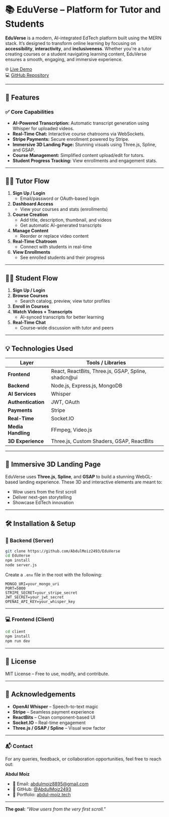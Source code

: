 # 📚 EduVerse – Platform for Tutor and Students

**EduVerse** is a modern, AI-integrated EdTech platform built using the MERN stack. It’s designed to transform online learning by focusing on **accessibility**, **interactivity**, and **inclusiveness**. Whether you're a tutor creating courses or a student navigating learning content, EduVerse ensures a smooth, engaging, and immersive experience.

🌐 [Live Demo](https://web-dev-marathon-three.vercel.app)  
💻 [GitHub Repository](https://github.com/AbdulMoiz2493/EduVerse)

---

## 🚀 Features

### ✅ Core Capabilities
- **AI-Powered Transcription:** Automatic transcript generation using Whisper for uploaded videos.
- **Real-Time Chat:** Interactive course chatrooms via WebSockets.
- **Stripe Payments:** Secure enrollment powered by Stripe.
- **Immersive 3D Landing Page:** Stunning visuals using Three.js, Spline, and GSAP.
- **Course Management:** Simplified content upload/edit for tutors.
- **Student Progress Tracking:** View enrollments and engagement stats.

---

## 👨‍🏫 Tutor Flow

1. **Sign Up / Login**
   - Email/password or OAuth-based login
2. **Dashboard Access**
   - View your courses and stats (enrollments)
3. **Course Creation**
   - Add title, description, thumbnail, and videos
   - Get automatic AI-generated transcripts
4. **Manage Content**
   - Reorder or replace video content
5. **Real-Time Chatroom**
   - Connect with students in real-time
6. **View Enrollments**
   - See enrolled students and their progress

---

## 👩‍🎓 Student Flow

1. **Sign Up / Login**
2. **Browse Courses**
   - Search catalog, preview, view tutor profiles
3. **Enroll in Courses**
4. **Watch Videos + Transcripts**
   - AI-synced transcripts for better learning
5. **Real-Time Chat**
   - Course-wide discussion with tutor and peers

---

## 💡 Technologies Used

| Layer            | Tools / Libraries |
|------------------|-------------------|
| **Frontend**     | React, ReactBits, Three.js, GSAP, Spline, shadcn@ui |
| **Backend**      | Node.js, Express.js, MongoDB |
| **AI Services**  | Whisper |
| **Authentication** | JWT, OAuth |
| **Payments**     | Stripe |
| **Real-Time**    | Socket.IO |
| **Media Handling** | FFmpeg, Video.js |
| **3D Experience**| Three.js, Custom Shaders, GSAP, ReactBits |

---

## 🎨 Immersive 3D Landing Page

EduVerse uses **Three.js**, **Spline**, and **GSAP** to build a stunning WebGL-based landing experience. These 3D and interactive elements are meant to:

- Wow users from the first scroll
- Deliver next-gen storytelling
- Showcase EdTech innovation

---

## 🛠️ Installation & Setup

### 🔧 Backend (Server)
```bash
git clone https://github.com/AbdulMoiz2493/EduVerse
cd EduVerse
npm install
node server.js
```

Create a `.env` file in the root with the following:
```
MONGO_URI=your_mongo_uri
PORT=5000
STRIPE_SECRET=your_stripe_secret
JWT_SECRET=your_jwt_secret
OPENAI_API_KEY=your_whisper_key
```

---

### 💻 Frontend (Client)
```bash
cd client
npm install
npm run dev
```

---

## 📄 License

MIT License – Free to use, modify, and contribute.

---

## 🙌 Acknowledgements

- **OpenAI Whisper** – Speech-to-text magic  
- **Stripe** – Seamless payment experience  
- **ReactBits** – Clean component-based UI  
- **Socket.IO** – Real-time engagement  
- **Three.js / GSAP / Spline** – Visual wow factor

---

### 📬 Contact

For any queries, feedback, or collaboration opportunities, feel free to reach out:

**Abdul Moiz**  
- 📧 Email: abdulmoiz8895@gmail.com  
- 🔗 GitHub: [@AbdulMoiz2493](https://github.com/AbdulMoiz2493)
- 🔗 Portfolio: [abdul-moiz.tech](https://www.abdul-moiz.tech)

--- 

**The goal:** _“Wow users from the very first scroll.”_
